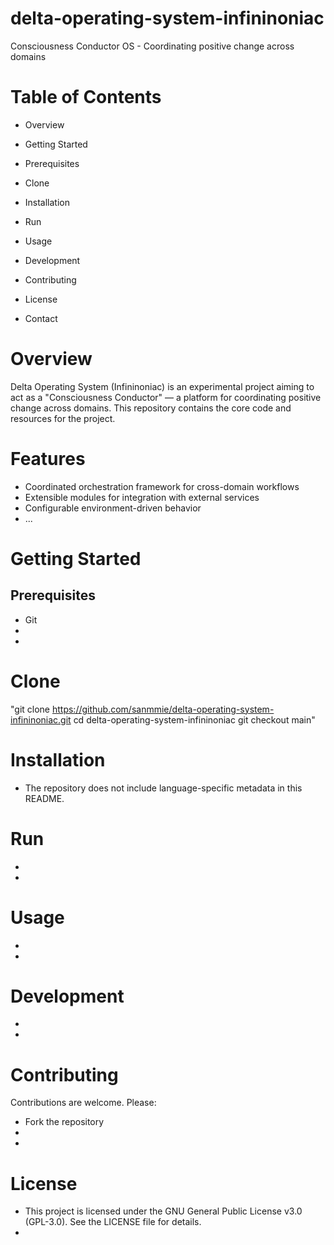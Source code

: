 # delta-operating-system-infininoniac
Consciousness Conductor OS - Coordinating positive change across domains

# Table of Contents

* Overview
* Getting Started
* Prerequisites
* Clone
* Installation
* Run

* Usage
* Development 
* Contributing
* License
* Contact

# Overview

Delta Operating System (Infininoniac) is an experimental project aiming to act as a "Consciousness Conductor" — a platform for coordinating positive change across domains. This repository contains the core code and resources for the project.

# Features

* Coordinated orchestration framework for cross-domain workflows
* Extensible modules for integration with external services
* Configurable environment-driven behavior
* ...

# Getting Started

## Prerequisites
* Git
*
*

# Clone
 "git clone https://github.com/sanmmie/delta-operating-system-infininoniac.git
cd delta-operating-system-infininoniac
git checkout main"

# Installation
* The repository does not include language-specific metadata in this README.

# Run
* 
* 

# Usage
* 
* 

# Development
* 
* 

# Contributing
Contributions are welcome. Please:

* Fork the repository
* 
* 

# License
* This project is licensed under the GNU General Public License v3.0 (GPL-3.0). See the LICENSE file for details.
* 